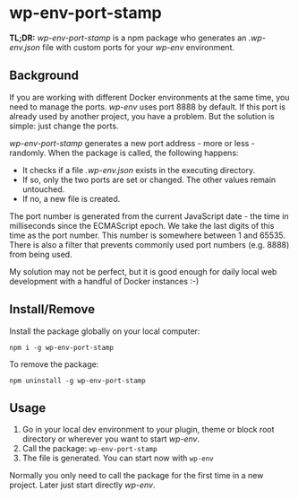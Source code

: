 # wp-env-port-stamp

**TL;DR:** *wp-env-port-stamp* is a npm package who generates an *.wp-env.json* file with custom ports for your *wp-env* environment.

## Background

If you are working with different Docker environments at the same time, you need to manage the ports. *wp-env* uses port 8888 by default. If this port is already used by another project, you have a problem. But the solution is simple: just change the ports.

*wp-env-port-stamp* generates a new port address - more or less - randomly. When the package is called, the following happens:

* It checks if a file *.wp-env.json* exists in the executing directory.
* If so, only the two ports are set or changed. The other values remain untouched.
* If no, a new file is created.

The port number is generated from the current JavaScript date - the time in milliseconds since the ECMAScript epoch. We take the last digits of this time as the port number. This number is somewhere between 1 and 65535. There is also a filter that prevents commonly used port numbers (e.g. 8888) from being used.

My solution may not be perfect, but it is good enough for daily local web development with a handful of Docker instances :-)

## Install/Remove

Install the package globally on your local computer:

```
npm i -g wp-env-port-stamp
```

To remove the package:

```
npm uninstall -g wp-env-port-stamp
```

## Usage

1. Go in your local dev environment to your plugin, theme or block root directory or wherever you want to start *wp-env*.
2. Call the package: `wp-env-port-stamp`
3. The file is generated. You can start now with `wp-env`

Normally you only need to call the package for the first time in a new project. Later just start directly *wp-env*.
